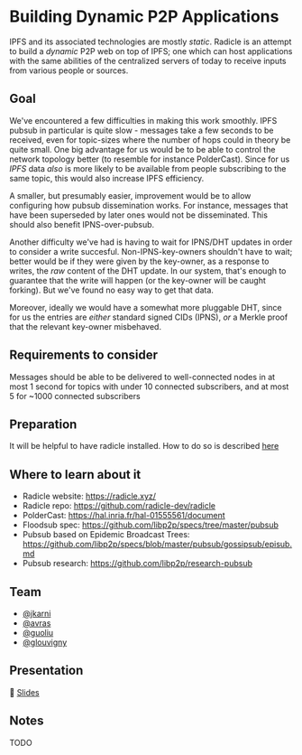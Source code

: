 # Building Dynamic P2P Applications

IPFS and its associated technologies are mostly *static*. Radicle is an attempt to build
a *dynamic* P2P web on top of IPFS; one which can host applications with the same abilities
of the centralized servers of today to receive inputs from various people or sources.


## Goal

We've encountered a few difficulties in making this work smoothly. IPFS pubsub in particular
is quite slow - messages take a few seconds to be received, even for topic-sizes where the
number of hops could in theory be quite small. One big advantage for us would be to be able
to control the network topology better (to resemble for instance PolderCast). Since for us
*IPFS* data *also* is more likely to be available from people subscribing to the same topic,
this would also increase IPFS efficiency.

A smaller, but presumably easier, improvement would be to allow configuring how pubsub
dissemination works. For instance, messages that have been superseded by later ones would
not be disseminated. This should also benefit IPNS-over-pubsub.

Another difficulty we've had is having to wait for IPNS/DHT updates in order to
consider a write succesful. Non-IPNS-key-owners shouldn't have to wait; better
would be if they were given by the key-owner, as a response to writes, the
*raw* content of the DHT update. In our system, that's enough to guarantee that
the write will happen (or the key-owner will be caught forking). But we've
found no easy way to get that data.

Moreover, ideally we would have a somewhat more pluggable DHT, since for us
the entries are *either* standard signed CIDs (IPNS), *or* a Merkle proof that
the relevant key-owner misbehaved.

## Requirements to consider

Messages should be able to be delivered to well-connected nodes in at most 1 second
for topics with under 10 connected subscribers, and at most 5 for ~1000 connected
subscribers

## Preparation

It will be helpful to have radicle installed. How to do so is described [here](https://radicle.xyz/docs/index.html#installation-setup)

## Where to learn about it

- Radicle website: https://radicle.xyz/
- Radicle repo: https://github.com/radicle-dev/radicle
- PolderCast: https://hal.inria.fr/hal-01555561/document
- Floodsub spec: https://github.com/libp2p/specs/tree/master/pubsub
- Pubsub based on Epidemic Broadcast Trees: https://github.com/libp2p/specs/blob/master/pubsub/gossipsub/episub.md
- Pubsub research: https://github.com/libp2p/research-pubsub

## Team

* [@jkarni](https://github.com/jkarni)
* [@avras](https://github.com/avras)
* [@guoliu](https://github.com/guoliu)
* [@glouvigny](https://github.com/glouvigny)

## Presentation

🎤 [Slides](https://docs.google.com/presentation/d/105KwT6ZmcneywGnvUyww5y-u_GHSY0FFQ0yIXZQf7Y0/edit#slide=id.g5c6a5171f6_0_364)

## Notes

TODO
